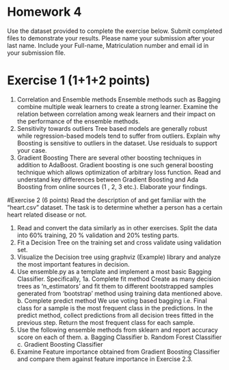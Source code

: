 # Homework 4

Use the dataset provided to complete the exercise below. Submit completed files to
demonstrate your results. Please name your submission after your last name. Include your
Full-name, Matriculation number and email id in your submission file.

# Exercise 1 (1+1+2 points)
1. Correlation and Ensemble methods
Ensemble methods such as Bagging combine multiple weak learners to create a
strong learner. Examine the relation between correlation among weak learners and
their impact on the performance of the ensemble methods.
2. Sensitivity towards outliers
Tree based models are generally robust while regression-based models tend to suffer
from outliers. Explain why Boosting is sensitive to outliers in the dataset. Use
residuals to support your case.
3. Gradient Boosting
There are several other boosting techniques in addition to AdaBoost. Gradient
boosting is one such general boosting technique which allows optimization of
arbitrary loss function.
Read and understand key differences between Gradient Boosting and Ada Boosting
from online sources (1 , 2, 3 etc.). Elaborate your findings.

#Exercise 2 (6 points)
Read the description of and get familiar with the “heart.csv” dataset. The task is to determine
whether a person has a certain heart related disease or not.
1. Read and convert the data similarly as in other exercises. Split the data into 60%
training, 20 % validation and 20% testing parts.
2. Fit a Decision Tree on the training set and cross validate using validation set.
3. Visualize the Decision tree using graphviz (Example) library and analyze the most
important features in decision.
4. Use ensemble.py as a template and implement a most basic Bagging Classifier.
Specifically,
1a.
Complete fit method
Create as many decision trees as ‘n_estimators’ and fit them to different
bootstrapped samples generated from ‘bootstrap’ method using training data
mentioned above.
b. Complete predict method
We use voting based bagging i.e. Final class for a sample is the most frequent
class in the predictions.
In the predict method, collect predictions from all decision trees fitted in the
previous step. Return the most frequent class for each sample.
5. Use the following ensemble methods from sklearn and report accuracy score on each
of them.
a. Bagging Classifier
b. Random Forest Classifier
c. Gradient Boosting Classifier
6. Examine Feature importance obtained from Gradient Boosting Classifier and
compare them against feature importance in Exercise 2.3.

